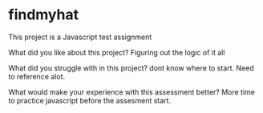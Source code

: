 # findmyhat
This project is a Javascript test assignment

What did you like about this project? Figuring out the logic of it all

What did you struggle with in this project? dont know where to start. Need to reference alot.

What would make your experience with this assessment better? More time to practice javascript before the assesment start.
